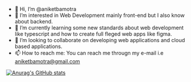 - 👋 Hi, I’m @aniketbamotra
- 👀 I’m interested in Web Development mainly front-end but I also know about backend.
- 🌱 I’m currently learning some new standards about web development like typescript and how to create full fleged web apps like figma.
- 💞️ I’m looking to collaborate on developing web applications and cloud based applications.
- 📫 How to reach me: You can reach me througn my e-mail i.e aniketbamotra@gmail.com

<!---
aniketbamotra/aniketbamotra is a ✨ special ✨ repository because its `README.md` (this file) appears on your GitHub profile.
You can click the Preview link to take a look at your changes.
--->

[![Anurag's GitHub stats](https://github-readme-stats.vercel.app/api?username=aniketbamotra&count_private=true&show_icons=true&theme=midnight-purple)](https://github.com/aniketbamotra/github-readme-stats)
